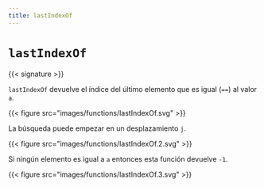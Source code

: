 ```yaml
---
title: lastIndexOf
---
```


# `lastIndexOf`

{{< signature >}}

`lastIndexOf` devuelve el índice del último elemento que es igual (`==`) al valor `a`.

{{< figure src="images/functions/lastIndexOf.svg" >}}

La búsqueda puede empezar en un desplazamiento `j`.

{{< figure src="images/functions/lastIndexOf.2.svg" >}}

Si ningún elemento es igual a `a` entonces esta función devuelve `-1`.

{{< figure src="images/functions/lastIndexOf.3.svg" >}}
